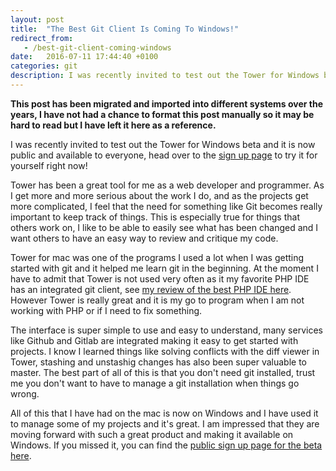 ```yaml
---
layout: post
title:  "The Best Git Client Is Coming To Windows!"
redirect_from:
   - /best-git-client-coming-windows
date:   2016-07-11 17:44:40 +0100
categories: git
description: I was recently invited to test out the Tower for Windows beta and it is now public and available to everyone, head over to the sign up page to tr...
---
```


**This post has been migrated and imported into different systems over the years, I have not had a chance to format this post manually so it may be hard to read but I have left it here as a reference.**

I was recently invited to test out the Tower for Windows beta and it is now public and available to everyone, head over to the [sign up page](https://www.git-tower.com/p/windows-beta) to try it for yourself right now!  
  
 Tower has been a great tool for me as a web developer and programmer. As I get more and more serious about the work I do, and as the projects get more complicated, I feel that the need for something like Git becomes really important to keep track of things. This is especially true for things that others work on, I like to be able to easily see what has been changed and I want others to have an easy way to review and critique my code.  
  
 Tower for mac was one of the programs I used a lot when I was getting started with git and it helped me learn git in the beginning. At the moment I have to admit that Tower is not used very often as it my favorite PHP IDE has an integrated git client, see [my review of the best PHP IDE here](http://tenghamn.com/best-php-ide-jetbrains-phpstorm-review-2013). However Tower is really great and it is my go to program when I am not working with PHP or if I need to fix something.  
  
 The interface is super simple to use and easy to understand, many services like Github and Gitlab are integrated making it easy to get started with projects. I know I learned things like solving conflicts with the diff viewer in Tower, stashing and unstashig changes has also been super valuable to master. The best part of all of this is that you don't need git installed, trust me you don't want to have to manage a git installation when things go wrong.  
  
 All of this that I have had on the mac is now on Windows and I have used it to manage some of my projects and it's great. I am impressed that they are moving forward with such a great product and making it available on Windows. If you missed it, you can find the [public sign up page for the beta here](https://www.git-tower.com/p/windows-beta).